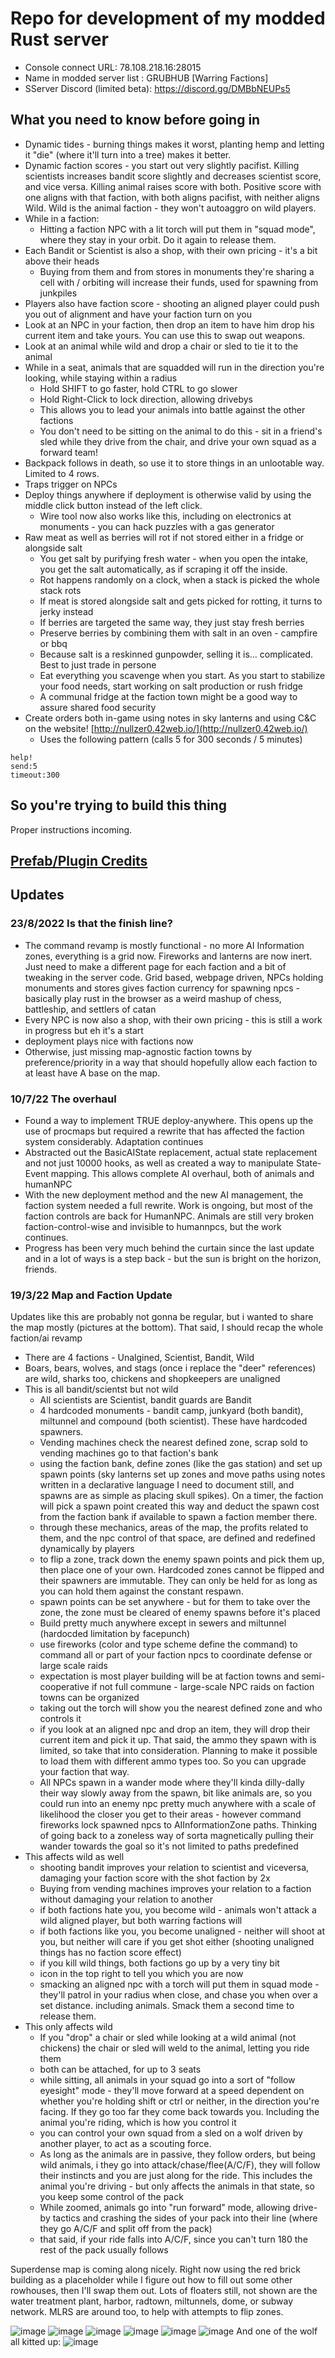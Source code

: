 # Repo for development of my modded Rust server

- Console connect URL: 78.108.218.16:28015
- Name in modded server list : GRUBHUB [Warring Factions]
- SServer Discord (limited beta): https://discord.gg/DMBbNEUPs5

## What you need to know before going in
- Dynamic tides - burning things makes it worst, planting hemp and letting it "die" (where it'll turn into a tree) makes it better.
- Dynamic faction scores - you start out very slightly pacifist. Killing scientists increases bandit score slightly and decreases scientist score, and vice versa. Killing animal raises score with both. Positive score with one aligns with that faction, with both aligns pacifist, with neither aligns Wild. Wild is the animal faction - they won't autoaggro on wild players.
- While in a faction:
  - Hitting a faction NPC with a lit torch will put them in "squad mode", where they stay in your orbit. Do it again to release them.
- Each Bandit or Scientist is also a shop, with their own pricing - it's a bit above their heads
  - Buying from them and from stores in monuments they're sharing a cell with / orbiting will increase their funds, used for spawning from junkpiles
- Players also have faction score - shooting an aligned player could push you out of alignment and have your faction turn on you
- Look at an NPC in your faction, then drop an item to have him drop his current item and take yours. You can use this to swap out weapons.
- Look at an animal while wild and drop a chair or sled to tie it to the animal
- While in a seat, animals that are squadded will run in the direction you're looking, while staying within a radius
  - Hold SHIFT to go faster, hold CTRL to go slower
  - Hold Right-Click to lock direction, allowing drivebys
  - This allows you to lead your animals into battle against the other factions
  - You don't need to be sitting on the animal to do this - sit in a friend's sled while they drive from the chair, and drive your own squad as a forward team!
- Backpack follows in death, so use it to store things in an unlootable way. Limited to 4 rows.
- Traps trigger on NPCs
- Deploy things anywhere if deployment is otherwise valid by using the middle click button instead of the left click.
  - Wire tool now also works like this, including on electronics at monuments - you can hack puzzles with a gas generator
- Raw meat as well as berries will rot if not stored either in a fridge or alongside salt
  - You get salt by purifying fresh water - when you open the intake, you get the salt automatically, as if scraping it off the inside.
  - Rot happens randomly on a clock, when a stack is picked the whole stack rots
  - If meat is stored alongside salt and gets picked for rotting, it turns to jerky instead
  - If berries are targeted the same way, they just stay fresh berries
  - Preserve berries by combining them with salt in an oven - campfire or bbq
  - Because salt is a reskinned gunpowder, selling it is... complicated. Best to just trade in persone
  - Eat everything you scavenge when you start. As you start to stabilize your food needs, start working on salt production or rush fridge
  - A communal fridge at the faction town might be a good way to assure shared food security
- Create orders both in-game using notes in sky lanterns and using C&C on the website! [http://nullzer0.42web.io/](http://nullzer0.42web.io/)
  - Uses the following pattern (calls 5 for 300 seconds / 5 minutes)
```
help!
send:5
timeout:300
```

## So you're trying to build this thing
Proper instructions incoming.


## [Prefab/Plugin Credits](Credits.md)
## Updates

### 23/8/2022 Is that the finish line?
- The command revamp is mostly functional - no more AI Information zones, everything is a grid now. Fireworks and lanterns are now inert. Just need to make a different page for each faction and a bit of tweaking in the server code. Grid based, webpage driven, NPCs holding monuments and stores gives faction currency for spawning npcs - basically play rust in the browser as a weird mashup of chess, battleship, and settlers of catan
- Every NPC is now also a shop, with their own pricing - this is still a work in progress but eh it's a start
- deployment plays nice with factions now
- Otherwise, just missing map-agnostic faction towns by preference/priority in a way that should hopefully allow each faction to at least have A base on the map.

### 10/7/22 The overhaul
- Found a way to implement TRUE deploy-anywhere. This opens up the use of procmaps but required a rewrite that has affected the faction system considerably. Adaptation continues
- Abstracted out the BasicAIState replacement, actual state replacement and not just 10000 hooks, as well as created a  way to manipulate State-Event mapping. This allows complete AI overhaul, both of animals and humanNPC
- With the new deployment method and the new AI management, the faction system needed a full rewrite. Work is ongoing, but most of the faction controls are back for HumanNPC. Animals are still very broken faction-control-wise and invisible to humannpcs, but the work continues.
- Progress has been very much behind the curtain since the last update and in a lot of ways is a step back - but the sun is bright on the horizon, friends.

### 19/3/22 Map and Faction Update
Updates like this are probably not gonna be regular, but i wanted to share the map mostly (pictures at the bottom). That said, I should recap the whole faction/ai revamp

- There are 4 factions - Unalgined, Scientist, Bandit, Wild
- Boars, bears, wolves, and stags (once i replace the "deer" references) are wild, sharks too, chickens and shopkeepers are unaligned
- This is all bandit/scientst but not wild
  - All scientists are Scientist, bandit guards are Bandit
  - 4 hardcoded monuments - bandit camp, junkyard (both bandit), miltunnel and compound (both scientist). These have hardcoded spawners.
  - Vending machines check the nearest defined zone, scrap sold to vending machines go to that faction's bank
  - using the faction bank, define zones (like the gas station) and set up spawn points (sky lanterns set up zones and move paths using notes written in a declarative language I need to document still, and spawns are as simple as placing skull spikes). On a timer, the faction will pick a spawn point created this way and deduct the spawn cost from the faction bank if available to spawn a faction member there.
  - through these mechanics, areas of the map, the profits related to them, and the npc control of that space, are defined and redefined dynamically by players
  - to flip a zone, track down the enemy spawn points and pick them up, then place one of your own. Hardcoded zones cannot be flipped and their spawners are immutable. They can only be held for as long as you can hold them against the constant respawn.
  - spawn points can be set anywhere - but for them to take over the zone, the zone must be cleared of enemy spawns before it's placed
  - Build pretty much anywhere except in sewers and miltunnel (hardocded limitation by facepunch)
  - use fireworks (color and type scheme define the command) to command all or part of your faction npcs to coordinate defense or large scale raids
  - expectation is most player building will be at faction towns and semi-cooperative if not full commune - large-scale NPC raids on faction towns can be organized
  - taking out the torch will show you the nearest defined zone and who controls it
  - if you look at an aligned npc and drop an item, they will drop their current item and pick it up. That said, the ammo they spawn with is limited, so take that into consideration. Planning to make it possible to load them with different ammo types too. So you can upgrade your faction that way.
  - All NPCs spawn in a wander mode where they'll kinda dilly-dally their way slowly away from the spawn, bit like animals are, so you could run into an enemy npc pretty much anywhere with a scale of likelihood the closer you get to their areas - however command fireworks lock spawned npcs to AIInformationZone paths. Thinking of going back to a zoneless way of sorta magnetically pulling their wander towards the goal so it's not limited to paths predefined
- This affects wild as well
  - shooting bandit improves your relation to scientist and viceversa, damaging your faction score with the shot faction by 2x
  - Buying from vending machines improves your relation to a faction without damaging your relation to another
  - if both factions hate you, you become wild - animals won't attack a wild aligned player, but both warring factions will
  - if both factions like you, you become unaligned - neither will shoot at you, but neither will care if you get shot either (shooting unaligned things has no faction score effect)
  - if you kill wild things, both factions go up by a very tiny bit
  - icon in the top right to tell you which you are now
  - smacking an aligned npc with a torch will put them in squad mode - they'll patrol in your radius when close, and chase you when over a set distance. including animals. Smack them a second time to release them.
- This only affects wild
  - If you "drop" a chair or sled while looking at a wild animal (not chickens) the chair or sled will weld to the animal, letting you ride them
  - both can be attached, for up to 3 seats
  - while sitting, all animals in your squad go into a sort of "follow eyesight" mode - they'll move forward at a speed dependent on whether you're holding shift or ctrl or neither, in the direction you're facing. If they go too far they come back towards you. Including the animal you're riding, which is how you control it
  - you can control your own squad from a sled on a wolf driven by another player, to act as a scouting force.
  - As long as the animals are in passive, they follow orders, but being wild animals, i they go into attack/chase/flee(A/C/F), they will follow their instincts and you are just along for the ride. This includes the animal you're driving - but only affects the animals in that state, so you keep some control of the pack
  - While zoomed, animals go into "run forward" mode, allowing drive-by tactics and crashing the sides of your pack into their line (where they go A/C/F and split off from the pack)
  - that said, if your ride falls into A/C/F, since you can't turn 180 the rest of the pack usually follows


Superdense map is coming along nicely. Right now using the red brick building as a placeholder while I figure out how to fill out some other rowhouses, then I'll swap them out. Lots of floaters still, not shown are the water treatment plant, harbor, radtown, miltunnels, dome, or subway network. MLRS are around too, to help with attempts to flip zones.

![image](https://user-images.githubusercontent.com/33932119/159136547-4d6fae05-c631-49a5-a1cb-dd554a71fb43.png)
![image](https://user-images.githubusercontent.com/33932119/159136554-dd0533cd-ec34-414a-9e4f-65fc116ee9a0.png)
![image](https://user-images.githubusercontent.com/33932119/159136566-a7e183a8-76a9-4e9b-884d-5590d2d5b92d.png)
![image](https://user-images.githubusercontent.com/33932119/159136574-ea270c5a-9f1d-4f9c-abe1-4152d2ab18d8.png)
![image](https://user-images.githubusercontent.com/33932119/159136581-efafc846-f7fc-4ad0-97ae-f84e6140f96b.png)
![image](https://user-images.githubusercontent.com/33932119/159136591-4fbb2461-cfbb-4865-bb3b-fc2fbc548656.png)
And one of the wolf all kitted up:
![image](https://user-images.githubusercontent.com/33932119/159137438-c86abe98-79d1-46c8-a7f0-60ddd4190efb.png)
